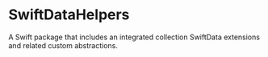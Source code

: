 # SwiftDataHelpers

A Swift package that includes an integrated collection SwiftData extensions and related custom
abstractions.
